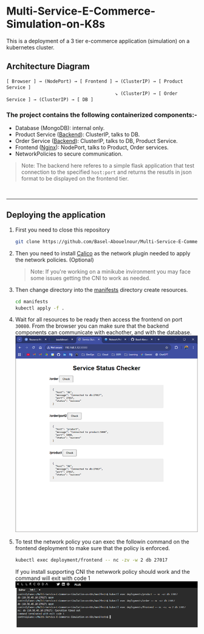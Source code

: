 # Multi-Service-E-Commerce-Simulation-on-K8s
This is a deployment of a 3 tier e-commerce application (simulation) on a kubernetes cluster.

## Architecture Diagram 
```
[ Browser ] → (NodePort) → [ Frontend ] → (ClusterIP) → [ Product Service ]
                                        ↘ (ClusterIP) → [ Order Service ] → (ClusterIP) → [ DB ]
```
### The project contains the following containerized components:-
- Database (MongoDB): internal only.
- Product Service ([Backend](app/Dockerfile)): ClusterIP, talks to DB.
- Order Service ([Backend](app/Dockerfile)): ClusterIP, talks to DB, Product Service.
- Frontend ([Nginx](nginx/Dockerfile)): NodePort, talks to Product, Order services.
-  NetworkPolicies to secure communication.
> Note: The backend here referes to a simple flask application that test connection to the specified `host:port` and returns the resutls in json format to be displayed on the frontend tier.
<br>
<hr>

## Deploying the application
1. First you need to close this repository
    ```bash
    git clone https://github.com/Basel-Abouelnour/Multi-Service-E-Commerce-Simulation-on-K8s.git
    ```
2. Then you need to install [Calico](https://docs.tigera.io/calico/latest/getting-started/kubernetes/self-managed-onprem/onpremises#install-calico) as the network plugin needed to apply the network policies. (Optional)
    > Note: If you're working on a minikube invironment you may face some issues getting the CNI to work as needed.<br> 
3. Then change directory into the [manifests](manifests/) directory create resources.
    ```bash
    cd manifests
    kubectl apply -f .
    ```
4. Wait for all resources to be ready then access the frontend on port 
`30080`.  From the browser you can make sure that the backend components can communicate with eachother, and with the database.
![nginx](images/nginx-html.png)

5. To test the network policy you can exec the followin command on the frontend deployment to make sure that the policy is enforced.
    ```bash
    kubectl exec deployment/frontend -- nc -zv -w 2 db 27017
    ```
    If you install supporting CNI the netwwork policy should work and the command will exit with code 1 
    ![kubectl exec deployment/frontend -- nc -zv -w 2 db 27017](images/killderkoda-nc-output-networkpolicy.png)